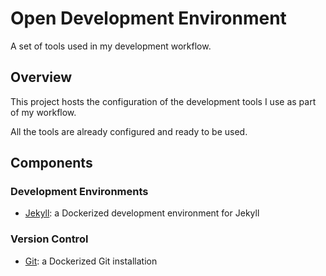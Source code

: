 # Open Development Environment

A set of tools used in my development workflow.

## Overview

This project hosts the configuration of the development tools I use as part of my workflow.

All the tools are already configured and ready to be used.

## Components

### Development Environments
- [Jekyll](https://github.com/ferrarimarco/open-development-environment-jekyll): a Dockerized development environment for Jekyll

### Version Control
- [Git](https://github.com/ferrarimarco/open-development-environment-git): a Dockerized Git installation
